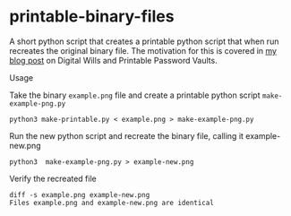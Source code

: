 # printable-binary-files
A short python script that creates a printable python script that when run recreates the original binary file. The 
motivation for this is covered in [my blog post](https://jrvcomputing.wordpress.com/2015/09/20/digital-wills-and-printable-password-vaults/) on Digital Wills and Printable Password Vaults.

Usage

Take the binary `example.png` file and create a printable python script `make-example-png.py`
```
python3 make-printable.py < example.png > make-example-png.py
```

Run the new python script and recreate the binary file, calling it example-new.png
```
python3  make-example-png.py > example-new.png
```
Verify the recreated file
```
diff -s example.png example-new.png 
Files example.png and example-new.png are identical
```
